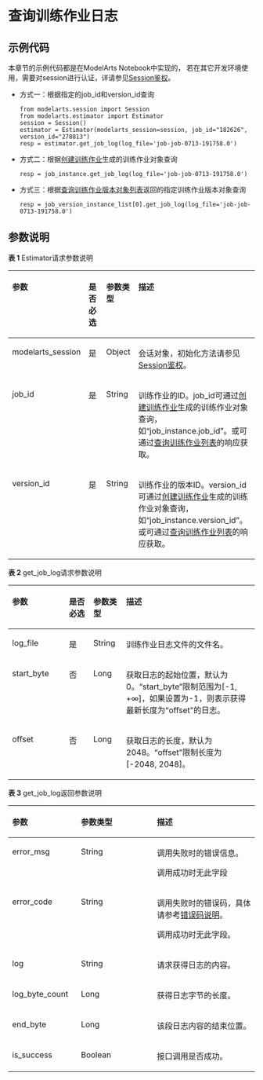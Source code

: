 # 查询训练作业日志<a name="modelarts_04_0164"></a>

## 示例代码<a name="zh-cn_topic_0179315307_section35881040102516"></a>

本章节的示例代码都是在ModelArts Notebook中实现的， 若在其它开发环境使用，需要对session进行认证，详请参见[Session鉴权](Session鉴权概述.md)。

-   方式一：根据指定的job\_id和version\_id查询

    ```
    from modelarts.session import Session
    from modelarts.estimator import Estimator
    session = Session()
    estimator = Estimator(modelarts_session=session, job_id="182626", version_id="278813")
    resp = estimator.get_job_log(log_file='job-job-0713-191758.0')
    ```


-   方式二：根据[创建训练作业](创建训练作业.md)生成的训练作业对象查询

    ```
    resp = job_instance.get_job_log(log_file='job-job-0713-191758.0')
    ```


-   方式三：根据[查询训练作业版本对象列表](查询训练作业版本对象列表.md)返回的指定训练作业版本对象查询

    ```
    resp = job_version_instance_list[0].get_job_log(log_file='job-job-0713-191758.0')
    ```


## 参数说明<a name="zh-cn_topic_0179315307_section85751315416"></a>

**表 1**  Estimator请求参数说明

<a name="zh-cn_topic_0179315307_table155461191218"></a>
<table><thead align="left"><tr id="zh-cn_topic_0179315307_row254817912212"><th class="cellrowborder" valign="top" width="22.75%" id="mcps1.2.5.1.1"><p id="zh-cn_topic_0179315307_p12549899214"><a name="zh-cn_topic_0179315307_p12549899214"></a><a name="zh-cn_topic_0179315307_p12549899214"></a>参数</p>
</th>
<th class="cellrowborder" valign="top" width="9.879999999999999%" id="mcps1.2.5.1.2"><p id="zh-cn_topic_0179315307_p3552101193813"><a name="zh-cn_topic_0179315307_p3552101193813"></a><a name="zh-cn_topic_0179315307_p3552101193813"></a>是否必选</p>
</th>
<th class="cellrowborder" valign="top" width="13.25%" id="mcps1.2.5.1.3"><p id="zh-cn_topic_0179315307_p1755169172118"><a name="zh-cn_topic_0179315307_p1755169172118"></a><a name="zh-cn_topic_0179315307_p1755169172118"></a>参数类型</p>
</th>
<th class="cellrowborder" valign="top" width="54.120000000000005%" id="mcps1.2.5.1.4"><p id="zh-cn_topic_0179315307_p55521998211"><a name="zh-cn_topic_0179315307_p55521998211"></a><a name="zh-cn_topic_0179315307_p55521998211"></a>描述</p>
</th>
</tr>
</thead>
<tbody><tr id="zh-cn_topic_0179315307_row8893215413"><td class="cellrowborder" valign="top" width="22.75%" headers="mcps1.2.5.1.1 "><p id="zh-cn_topic_0179315307_p6891421842"><a name="zh-cn_topic_0179315307_p6891421842"></a><a name="zh-cn_topic_0179315307_p6891421842"></a>modelarts_session</p>
</td>
<td class="cellrowborder" valign="top" width="9.879999999999999%" headers="mcps1.2.5.1.2 "><p id="zh-cn_topic_0179315307_p68972047"><a name="zh-cn_topic_0179315307_p68972047"></a><a name="zh-cn_topic_0179315307_p68972047"></a>是</p>
</td>
<td class="cellrowborder" valign="top" width="13.25%" headers="mcps1.2.5.1.3 "><p id="zh-cn_topic_0179315307_p158912219419"><a name="zh-cn_topic_0179315307_p158912219419"></a><a name="zh-cn_topic_0179315307_p158912219419"></a>Object</p>
</td>
<td class="cellrowborder" valign="top" width="54.120000000000005%" headers="mcps1.2.5.1.4 "><p id="zh-cn_topic_0179315307_p1689152543"><a name="zh-cn_topic_0179315307_p1689152543"></a><a name="zh-cn_topic_0179315307_p1689152543"></a>会话对象，初始化方法请参见<a href="Session鉴权概述.md">Session鉴权</a>。</p>
</td>
</tr>
<tr id="zh-cn_topic_0179315307_row197933582219"><td class="cellrowborder" valign="top" width="22.75%" headers="mcps1.2.5.1.1 "><p id="zh-cn_topic_0179315307_p10361105925611"><a name="zh-cn_topic_0179315307_p10361105925611"></a><a name="zh-cn_topic_0179315307_p10361105925611"></a>job_id</p>
</td>
<td class="cellrowborder" valign="top" width="9.879999999999999%" headers="mcps1.2.5.1.2 "><p id="zh-cn_topic_0179315307_p196751771039"><a name="zh-cn_topic_0179315307_p196751771039"></a><a name="zh-cn_topic_0179315307_p196751771039"></a>是</p>
</td>
<td class="cellrowborder" valign="top" width="13.25%" headers="mcps1.2.5.1.3 "><p id="zh-cn_topic_0179315307_p8675972311"><a name="zh-cn_topic_0179315307_p8675972311"></a><a name="zh-cn_topic_0179315307_p8675972311"></a>String</p>
</td>
<td class="cellrowborder" valign="top" width="54.120000000000005%" headers="mcps1.2.5.1.4 "><p id="zh-cn_topic_0179315307_p354118145165"><a name="zh-cn_topic_0179315307_p354118145165"></a><a name="zh-cn_topic_0179315307_p354118145165"></a>训练作业的ID。job_id可通过<a href="创建训练作业.md">创建训练作业</a>生成的训练作业对象查询，如<span class="filepath" id="filepath1347118411173"><a name="filepath1347118411173"></a><a name="filepath1347118411173"></a>“job_instance.job_id”</span>。或可通过<a href="查询训练作业列表.md">查询训练作业列表</a>的响应获取。</p>
</td>
</tr>
<tr id="zh-cn_topic_0179315307_row105532902114"><td class="cellrowborder" valign="top" width="22.75%" headers="mcps1.2.5.1.1 "><p id="zh-cn_topic_0179315307_p212669145714"><a name="zh-cn_topic_0179315307_p212669145714"></a><a name="zh-cn_topic_0179315307_p212669145714"></a>version_id</p>
</td>
<td class="cellrowborder" valign="top" width="9.879999999999999%" headers="mcps1.2.5.1.2 "><p id="zh-cn_topic_0179315307_p955361173817"><a name="zh-cn_topic_0179315307_p955361173817"></a><a name="zh-cn_topic_0179315307_p955361173817"></a>是</p>
</td>
<td class="cellrowborder" valign="top" width="13.25%" headers="mcps1.2.5.1.3 "><p id="zh-cn_topic_0179315307_p327982618582"><a name="zh-cn_topic_0179315307_p327982618582"></a><a name="zh-cn_topic_0179315307_p327982618582"></a>String</p>
</td>
<td class="cellrowborder" valign="top" width="54.120000000000005%" headers="mcps1.2.5.1.4 "><p id="zh-cn_topic_0179315307_p388712374570"><a name="zh-cn_topic_0179315307_p388712374570"></a><a name="zh-cn_topic_0179315307_p388712374570"></a>训练作业的版本ID。version_id可通过<a href="创建训练作业.md">创建训练作业</a>生成的训练作业对象查询，如<span class="filepath" id="filepath7935483179"><a name="filepath7935483179"></a><a name="filepath7935483179"></a>“job_instance.version_id”</span>。或可通过<a href="查询训练作业列表.md">查询训练作业列表</a>的响应获取。</p>
</td>
</tr>
</tbody>
</table>

**表 2**  get\_job\_log请求参数说明

<a name="zh-cn_topic_0179315307_table160254042515"></a>
<table><thead align="left"><tr id="zh-cn_topic_0179315307_row141641202511"><th class="cellrowborder" valign="top" width="23.08769123087691%" id="mcps1.2.5.1.1"><p id="zh-cn_topic_0179315307_p11941182519"><a name="zh-cn_topic_0179315307_p11941182519"></a><a name="zh-cn_topic_0179315307_p11941182519"></a>参数</p>
</th>
<th class="cellrowborder" valign="top" width="9.839016098390161%" id="mcps1.2.5.1.2"><p id="zh-cn_topic_0179315307_p15361481579"><a name="zh-cn_topic_0179315307_p15361481579"></a><a name="zh-cn_topic_0179315307_p15361481579"></a>是否必选</p>
</th>
<th class="cellrowborder" valign="top" width="13.318668133186684%" id="mcps1.2.5.1.3"><p id="zh-cn_topic_0179315307_p611141142510"><a name="zh-cn_topic_0179315307_p611141142510"></a><a name="zh-cn_topic_0179315307_p611141142510"></a>参数类型</p>
</th>
<th class="cellrowborder" valign="top" width="53.75462453754625%" id="mcps1.2.5.1.4"><p id="zh-cn_topic_0179315307_p917419250"><a name="zh-cn_topic_0179315307_p917419250"></a><a name="zh-cn_topic_0179315307_p917419250"></a>描述</p>
</th>
</tr>
</thead>
<tbody><tr id="zh-cn_topic_0179315307_row558917432310"><td class="cellrowborder" valign="top" width="23.08769123087691%" headers="mcps1.2.5.1.1 "><p id="zh-cn_topic_0179315307_p158913433313"><a name="zh-cn_topic_0179315307_p158913433313"></a><a name="zh-cn_topic_0179315307_p158913433313"></a>log_file</p>
</td>
<td class="cellrowborder" valign="top" width="9.839016098390161%" headers="mcps1.2.5.1.2 "><p id="zh-cn_topic_0179315307_p439717519611"><a name="zh-cn_topic_0179315307_p439717519611"></a><a name="zh-cn_topic_0179315307_p439717519611"></a>是</p>
</td>
<td class="cellrowborder" valign="top" width="13.318668133186684%" headers="mcps1.2.5.1.3 "><p id="zh-cn_topic_0179315307_p35893436318"><a name="zh-cn_topic_0179315307_p35893436318"></a><a name="zh-cn_topic_0179315307_p35893436318"></a>String</p>
</td>
<td class="cellrowborder" valign="top" width="53.75462453754625%" headers="mcps1.2.5.1.4 "><p id="zh-cn_topic_0179315307_p459024323120"><a name="zh-cn_topic_0179315307_p459024323120"></a><a name="zh-cn_topic_0179315307_p459024323120"></a>训练作业日志文件的文件名。</p>
</td>
</tr>
<tr id="zh-cn_topic_0179315307_row192261077191"><td class="cellrowborder" valign="top" width="23.08769123087691%" headers="mcps1.2.5.1.1 "><p id="zh-cn_topic_0179315307_p375118310220"><a name="zh-cn_topic_0179315307_p375118310220"></a><a name="zh-cn_topic_0179315307_p375118310220"></a>start_byte</p>
</td>
<td class="cellrowborder" valign="top" width="9.839016098390161%" headers="mcps1.2.5.1.2 "><p id="zh-cn_topic_0179315307_p1075112312211"><a name="zh-cn_topic_0179315307_p1075112312211"></a><a name="zh-cn_topic_0179315307_p1075112312211"></a>否</p>
</td>
<td class="cellrowborder" valign="top" width="13.318668133186684%" headers="mcps1.2.5.1.3 "><p id="zh-cn_topic_0179315307_p1575118311322"><a name="zh-cn_topic_0179315307_p1575118311322"></a><a name="zh-cn_topic_0179315307_p1575118311322"></a>Long</p>
</td>
<td class="cellrowborder" valign="top" width="53.75462453754625%" headers="mcps1.2.5.1.4 "><p id="zh-cn_topic_0179315307_p12752143113218"><a name="zh-cn_topic_0179315307_p12752143113218"></a><a name="zh-cn_topic_0179315307_p12752143113218"></a>获取日志的起始位置，默认为0。<span class="parmname" id="zh-cn_topic_0179315307_parmname13752193119217"><a name="zh-cn_topic_0179315307_parmname13752193119217"></a><a name="zh-cn_topic_0179315307_parmname13752193119217"></a>“start_byte”</span>限制范围为[-1, +∞]，如果设置为-1，则表示获得最新长度为<span class="parmname" id="zh-cn_topic_0179315307_parmname2752163114212"><a name="zh-cn_topic_0179315307_parmname2752163114212"></a><a name="zh-cn_topic_0179315307_parmname2752163114212"></a>“offset”</span>的日志。</p>
</td>
</tr>
<tr id="zh-cn_topic_0179315307_row1337012718198"><td class="cellrowborder" valign="top" width="23.08769123087691%" headers="mcps1.2.5.1.1 "><p id="zh-cn_topic_0179315307_p175214311025"><a name="zh-cn_topic_0179315307_p175214311025"></a><a name="zh-cn_topic_0179315307_p175214311025"></a>offset</p>
</td>
<td class="cellrowborder" valign="top" width="9.839016098390161%" headers="mcps1.2.5.1.2 "><p id="zh-cn_topic_0179315307_p175211311025"><a name="zh-cn_topic_0179315307_p175211311025"></a><a name="zh-cn_topic_0179315307_p175211311025"></a>否</p>
</td>
<td class="cellrowborder" valign="top" width="13.318668133186684%" headers="mcps1.2.5.1.3 "><p id="zh-cn_topic_0179315307_p117521331922"><a name="zh-cn_topic_0179315307_p117521331922"></a><a name="zh-cn_topic_0179315307_p117521331922"></a>Long</p>
</td>
<td class="cellrowborder" valign="top" width="53.75462453754625%" headers="mcps1.2.5.1.4 "><p id="zh-cn_topic_0179315307_p2752193114214"><a name="zh-cn_topic_0179315307_p2752193114214"></a><a name="zh-cn_topic_0179315307_p2752193114214"></a>获取日志的长度，默认为2048。<span class="parmname" id="zh-cn_topic_0179315307_parmname12752193114215"><a name="zh-cn_topic_0179315307_parmname12752193114215"></a><a name="zh-cn_topic_0179315307_parmname12752193114215"></a>“offset”</span>限制长度为[-2048, 2048]。</p>
</td>
</tr>
</tbody>
</table>

**表 3**  get\_job\_log返回参数说明

<a name="zh-cn_topic_0179315307_table1414514116749"></a>
<table><thead align="left"><tr id="zh-cn_topic_0179315307_row1296552316749"><th class="cellrowborder" valign="top" width="27.91%" id="mcps1.2.4.1.1"><p id="zh-cn_topic_0179315307_p452264431685"><a name="zh-cn_topic_0179315307_p452264431685"></a><a name="zh-cn_topic_0179315307_p452264431685"></a>参数</p>
</th>
<th class="cellrowborder" valign="top" width="30.819999999999997%" id="mcps1.2.4.1.2"><p id="zh-cn_topic_0179315307_p424067391685"><a name="zh-cn_topic_0179315307_p424067391685"></a><a name="zh-cn_topic_0179315307_p424067391685"></a>参数类型</p>
</th>
<th class="cellrowborder" valign="top" width="41.27%" id="mcps1.2.4.1.3"><p id="zh-cn_topic_0179315307_p123938441685"><a name="zh-cn_topic_0179315307_p123938441685"></a><a name="zh-cn_topic_0179315307_p123938441685"></a>描述</p>
</th>
</tr>
</thead>
<tbody><tr id="zh-cn_topic_0179315307_row95021353811"><td class="cellrowborder" valign="top" width="27.91%" headers="mcps1.2.4.1.1 "><p id="zh-cn_topic_0179315307_p205040357812"><a name="zh-cn_topic_0179315307_p205040357812"></a><a name="zh-cn_topic_0179315307_p205040357812"></a>error_msg</p>
</td>
<td class="cellrowborder" valign="top" width="30.819999999999997%" headers="mcps1.2.4.1.2 "><p id="zh-cn_topic_0179315307_p5504135688"><a name="zh-cn_topic_0179315307_p5504135688"></a><a name="zh-cn_topic_0179315307_p5504135688"></a>String</p>
</td>
<td class="cellrowborder" valign="top" width="41.27%" headers="mcps1.2.4.1.3 "><p id="zh-cn_topic_0179315307_p6573124812819"><a name="zh-cn_topic_0179315307_p6573124812819"></a><a name="zh-cn_topic_0179315307_p6573124812819"></a>调用失败时的错误信息。</p>
<p id="zh-cn_topic_0179315307_p17574134816813"><a name="zh-cn_topic_0179315307_p17574134816813"></a><a name="zh-cn_topic_0179315307_p17574134816813"></a>调用成功时无此字段</p>
</td>
</tr>
<tr id="zh-cn_topic_0179315307_row3938304416749"><td class="cellrowborder" valign="top" width="27.91%" headers="mcps1.2.4.1.1 "><p id="zh-cn_topic_0179315307_p227506641685"><a name="zh-cn_topic_0179315307_p227506641685"></a><a name="zh-cn_topic_0179315307_p227506641685"></a>error_code</p>
</td>
<td class="cellrowborder" valign="top" width="30.819999999999997%" headers="mcps1.2.4.1.2 "><p id="zh-cn_topic_0179315307_p169935951685"><a name="zh-cn_topic_0179315307_p169935951685"></a><a name="zh-cn_topic_0179315307_p169935951685"></a>String</p>
</td>
<td class="cellrowborder" valign="top" width="41.27%" headers="mcps1.2.4.1.3 "><p id="zh-cn_topic_0179315307_p3754321713"><a name="zh-cn_topic_0179315307_p3754321713"></a><a name="zh-cn_topic_0179315307_p3754321713"></a>调用失败时的错误码，具体请参考<a href="公共参数.md#section29446341644">错误码说明</a>。</p>
<p id="zh-cn_topic_0179315307_p343039881685"><a name="zh-cn_topic_0179315307_p343039881685"></a><a name="zh-cn_topic_0179315307_p343039881685"></a>调用成功时无此字段。</p>
</td>
</tr>
<tr id="zh-cn_topic_0179315307_row1722835016749"><td class="cellrowborder" valign="top" width="27.91%" headers="mcps1.2.4.1.1 "><p id="zh-cn_topic_0179315307_p48538801685"><a name="zh-cn_topic_0179315307_p48538801685"></a><a name="zh-cn_topic_0179315307_p48538801685"></a>log</p>
</td>
<td class="cellrowborder" valign="top" width="30.819999999999997%" headers="mcps1.2.4.1.2 "><p id="zh-cn_topic_0179315307_p367079241685"><a name="zh-cn_topic_0179315307_p367079241685"></a><a name="zh-cn_topic_0179315307_p367079241685"></a>String</p>
</td>
<td class="cellrowborder" valign="top" width="41.27%" headers="mcps1.2.4.1.3 "><p id="zh-cn_topic_0179315307_p205518871685"><a name="zh-cn_topic_0179315307_p205518871685"></a><a name="zh-cn_topic_0179315307_p205518871685"></a>请求获得日志的内容。</p>
</td>
</tr>
<tr id="zh-cn_topic_0179315307_row2095548216749"><td class="cellrowborder" valign="top" width="27.91%" headers="mcps1.2.4.1.1 "><p id="zh-cn_topic_0179315307_p170494191685"><a name="zh-cn_topic_0179315307_p170494191685"></a><a name="zh-cn_topic_0179315307_p170494191685"></a>log_byte_count</p>
</td>
<td class="cellrowborder" valign="top" width="30.819999999999997%" headers="mcps1.2.4.1.2 "><p id="zh-cn_topic_0179315307_p578735181685"><a name="zh-cn_topic_0179315307_p578735181685"></a><a name="zh-cn_topic_0179315307_p578735181685"></a>Long</p>
</td>
<td class="cellrowborder" valign="top" width="41.27%" headers="mcps1.2.4.1.3 "><p id="zh-cn_topic_0179315307_p572433621685"><a name="zh-cn_topic_0179315307_p572433621685"></a><a name="zh-cn_topic_0179315307_p572433621685"></a>获得日志字节的长度。</p>
</td>
</tr>
<tr id="zh-cn_topic_0179315307_row5468243216749"><td class="cellrowborder" valign="top" width="27.91%" headers="mcps1.2.4.1.1 "><p id="zh-cn_topic_0179315307_p558066511685"><a name="zh-cn_topic_0179315307_p558066511685"></a><a name="zh-cn_topic_0179315307_p558066511685"></a>end_byte</p>
</td>
<td class="cellrowborder" valign="top" width="30.819999999999997%" headers="mcps1.2.4.1.2 "><p id="zh-cn_topic_0179315307_p14790321685"><a name="zh-cn_topic_0179315307_p14790321685"></a><a name="zh-cn_topic_0179315307_p14790321685"></a>Long</p>
</td>
<td class="cellrowborder" valign="top" width="41.27%" headers="mcps1.2.4.1.3 "><p id="zh-cn_topic_0179315307_p526928001685"><a name="zh-cn_topic_0179315307_p526928001685"></a><a name="zh-cn_topic_0179315307_p526928001685"></a>该段日志内容的结束位置。</p>
</td>
</tr>
<tr id="zh-cn_topic_0179315307_row6161181217551"><td class="cellrowborder" valign="top" width="27.91%" headers="mcps1.2.4.1.1 "><p id="zh-cn_topic_0179315307_p114807133553"><a name="zh-cn_topic_0179315307_p114807133553"></a><a name="zh-cn_topic_0179315307_p114807133553"></a>is_success</p>
</td>
<td class="cellrowborder" valign="top" width="30.819999999999997%" headers="mcps1.2.4.1.2 "><p id="zh-cn_topic_0179315307_p348061385518"><a name="zh-cn_topic_0179315307_p348061385518"></a><a name="zh-cn_topic_0179315307_p348061385518"></a>Boolean</p>
</td>
<td class="cellrowborder" valign="top" width="41.27%" headers="mcps1.2.4.1.3 "><p id="zh-cn_topic_0179315307_p18480513185516"><a name="zh-cn_topic_0179315307_p18480513185516"></a><a name="zh-cn_topic_0179315307_p18480513185516"></a>接口调用是否成功。</p>
</td>
</tr>
</tbody>
</table>

